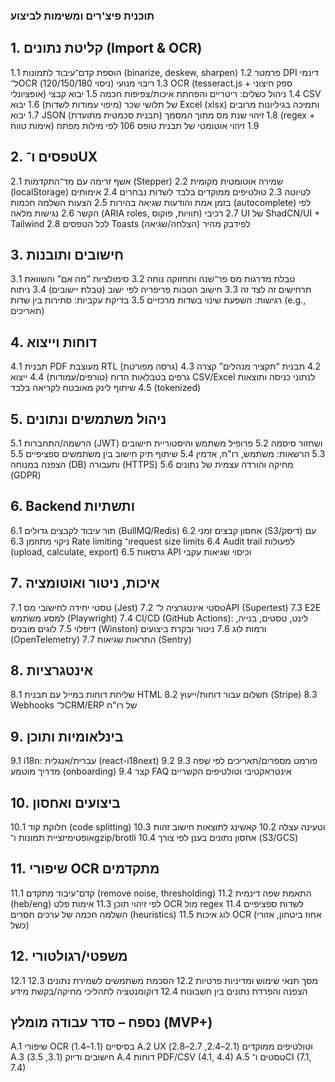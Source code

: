 ### תוכנית פיצ'רים ומשימות לביצוע

## 1. קליטת נתונים (Import & OCR)

1.1 הוספת קדם־עיבוד לתמונות (binarize, deskew, sharpen)
1.2 פרמטר DPI דינמי ל־OCR (ניסוי 120/150/180)
1.3 ריבוי מנועי OCR (tesseract.js + ספק חיצוני אופציונלי)
1.4 ניהול כשלים: ריטריים והפחתת איכות/צפיפות חכמה
1.5 יבוא קבצי CSV של תלושי שכר (מיפוי עמודות לשדות)
1.6 יבוא Excel (xlsx) ותמיכה בגיליונות מרובים
1.7 יבוא JSON (תבנית סכמטית מתועדת)
1.8 זיהוי שנת מס מתוך המסמך (regex + אימות טווח)
1.9 זיהוי אוטומטי של תבנית טופס 106 לפי מילות מפתח

## 2. טפסים ו־UX

2.1 אשף זרימה עם מד־התקדמות (Stepper)
2.2 שמירה אוטומטית מקומית (localStorage) לטיוטה
2.3 טולטיפים ממוקדים בלבד לשדות נבחרים
2.4 אימותים בזמן אמת והודעות שגיאה בהירות
2.5 הצעות השלמה חכמות (autocomplete) לפי הקשר
2.6 נגישות מלאה (ARIA roles, תוויות, פוקוס)
2.7 רכיבי UI של ShadCN/UI + Tailwind לכל הטפסים
2.8 Toasts לפידבק מהיר (הצלחה/שגיאה)

## 3. חישובים ותובנות

3.1 טבלת מדרגות מס פר־שנה ותחזוקה נוחה
3.2 סימולציות “מה אם” והשוואת תרחישים זה לצד זה
3.3 חישוב הטבות פריפריה לפי ישוב (טבלת יישובים)
3.4 ניתוח רגישות: השפעת שינוי בשדות מרכזיים
3.5 בדיקת עקביות: סתירות בין שדות (e.g., תאריכים)

## 4. דוחות וייצוא

4.1 תבנית PDF מעוצבת RTL (גרסה מפורטת)
4.2 תבנית “תקציר מנהלים” קצרה
4.3 גרפים בטבלאות הדוח (טורפים/עמודות)
4.4 ייצוא CSV/Excel לנתוני כניסה ותוצאות
4.5 שיתוף לינק מאובטח לקריאה בלבד (tokenized)

## 5. ניהול משתמשים ונתונים

5.1 הרשמה/התחברות (JWT) ושחזור סיסמה
5.2 פרופיל משתמש והיסטוריית חישובים
5.3 הרשאות: משתמש, רו"ח, אדמין
5.4 שיתוף תיק חישוב בין משתמשים ספציפיים
5.5 הצפנה במנוחה (DB) ותעבורה (HTTPS)
5.6 מחיקה והורדה עצמית של נתונים (GDPR)

## 6. Backend ותשתיות

6.1 תור עיבוד לקבצים גדולים (BullMQ/Redis)
6.2 אחסון קבצים זמני (S3/דיסק) עם ניקוי מתוזמן
6.3 Rate limiting ו־request size limits
6.4 Audit trail לפעולות (upload, calculate, export)
6.5 גרסאות API וכיסוי שגיאות עקבי

## 7. איכות, ניטור ואוטומציה

7.1 טסטי יחידה לחישובי מס (Jest)
7.2 טסטי אינטגרציה ל־API (Supertest)
7.3 E2E למסע משתמש (Playwright)
7.4 CI/CD (GitHub Actions): לינט, טסטים, בנייה, דיפלוי
7.5 לוגים מובנים (Winston) ורמות לוג
7.6 ניטור ובקרת ביצועים (OpenTelemetry)
7.7 התראות שגיאות (Sentry)

## 8. אינטגרציות

8.1 שליחת דוחות במייל עם תבנית HTML
8.2 תשלום עבור דוחות/ייעוץ (Stripe)
8.3 Webhooks ל־CRM/ERP של רו"ח

## 9. בינלאומיות ותוכן

9.1 i18n: עברית/אנגלית (react-i18next)
9.2 פורמט מספרים/תאריכים לפי שפה
9.3 מדריך מוטמע (onboarding) קצר
9.4 FAQ אינטראקטיבי וטולטיפים הקשריים

## 10. ביצועים ואחסון

10.1 חלוקת קוד (code splitting) וטעינה עצלה
10.2 קאשינג לתוצאות חישוב זהות
10.3 אופטימיזציית תמונות ו־gzip/brotli
10.4 אחסון נתונים בענן לפי צורך (S3/GCS)

## 11. שיפורי OCR מתקדמים

11.1 קדם־עיבוד מתקדם (remove noise, thresholding)
11.2 התאמת שפה דינמית (heb/eng) לפי זיהוי תוכן
11.3 אימות פלט OCR מול regex לשדות ספציפיים
11.4 השלמה חכמה של ערכים חסרים (heuristics)
11.5 לוג איכות OCR (אחוז ביטחון, אזורי כשל)

## 12. משפטי/רגולטורי

12.1 מסך תנאי שימוש ומדיניות פרטיות
12.2 הסכמת משתמשים לשמירת נתונים
12.3 הצפנה והפרדת נתונים בין חשבונות
12.4 דוקומנטציה לתהליכי מחיקה/בקשת מידע

## נספח – סדר עבודה מומלץ (MVP+)

A.1 שיפורי OCR בסיסיים (1.1–1.4)
A.2 UX וטולטיפים ממוקדים (2.1–2.4, 2.7–2.8)
A.3 חישובים ודיוק (3.1, 3.5)
A.4 דוחות PDF/CSV (4.1, 4.4)
A.5 טסטים ו־CI (7.1, 7.4)
